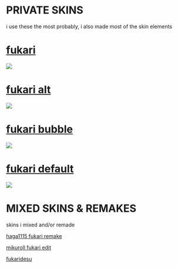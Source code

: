 # PRIVATE SKINS
i use these the most probably, i also made most of the skin elements


# [fukari](https://cdn.discordapp.com/attachments/1184844604810481726/1184847282617712660/fukari.osk)
![](https://cdn.discordapp.com/attachments/748293859057991794/1184864133397614662/screenshot036.jpg?ex=658d85b7&is=657b10b7&hm=13f757df391138f11c06c88dd312117b4e67d25f95d6386f376a6c642031d042&)

# [fukari alt](https://cdn.discordapp.com/attachments/1184844604810481726/1184855852423847956/Fukari_alt.osk?ex=658d7e00&is=657b0900&hm=249e26fa7995a0aa533a0f5a25c9131ec26ebaf6a3203ecdd3ccfa931accd27f&)
![](https://cdn.discordapp.com/attachments/748293859057991794/1184864400105025536/screenshot039.jpg?ex=658d85f6&is=657b10f6&hm=50e3232ee69098ad0f973fa940abd8b7dfafcf9ea1aa2594c6e9f1edf88a9a70&)

# [fukari bubble](https://cdn.discordapp.com/attachments/1184844604810481726/1184855472768036864/Fukari_bubble.osk?ex=658d7da6&is=657b08a6&hm=4bc6f14cebf57bbc9d09032b321d92eccd2c5e9477e89be9d03144f22b36d15c&)
![](https://cdn.discordapp.com/attachments/748293859057991794/1184864817887055916/screenshot042.jpg?ex=658d865a&is=657b115a&hm=d65aba1ebbb54b23e3276e060862f68716f99da6c466aa475715657fb592cfd8&)

# [fukari default](https://cdn.discordapp.com/attachments/1184844604810481726/1184847317283643432/fukari_default.osk)
![](https://cdn.discordapp.com/attachments/748293859057991794/1184864242663440434/screenshot037.jpg?ex=658d85d1&is=657b10d1&hm=634c60fe62dbce58e3d7e21b728b61bb578121d1c224e74324bedf3ade4f3bd8&)

# MIXED SKINS & REMAKES
skins i mixed and/or remade 

[haga1115 fukari remake](https://dl.dropboxusercontent.com/s/sqz2vr3muce6kmt/haga%20remake.osk)

[mikuroll fukari edit](https://cdn.discordapp.com/attachments/748293859057991794/1005415148439212032/77777_mikuroll.osk)

[fukaridesu](https://cdn.discordapp.com/attachments/748293859057991794/1005415170337689720/Fukaridesu.osk)


